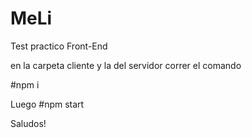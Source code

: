 # MeLi
Test practico Front-End


en la carpeta cliente y la del servidor correr el comando

#npm i
 
Luego
#npm start 


Saludos! 
